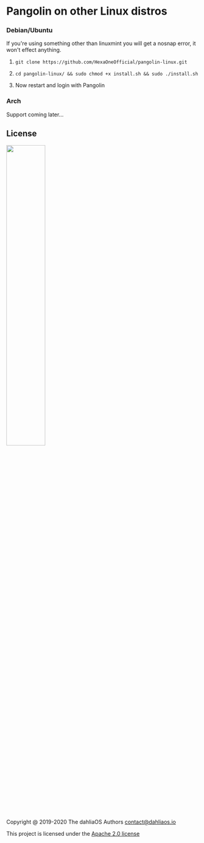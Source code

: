 # Pangolin on other Linux distros

### Debian/Ubuntu

If you're using something other than linuxmint you will get a nosnap error, it won't effect anything.

1. ```git clone https://github.com/HexaOneOfficial/pangolin-linux.git```

2. ```cd pangolin-linux/ && sudo chmod +x install.sh && sudo ./install.sh```

3. Now restart and login with Pangolin

### Arch

Support coming later...

## License

<p align="left">
  <img width="45%" src="https://github.com/dahlia-os/brand/blob/master/Logo%20SVGs/dahliaOS%20logo%20with%20text%20(drop%20shadow).svg"
</p>

Copyright @ 2019-2020 The dahliaOS Authors contact@dahliaos.io

This project is licensed under the [Apache 2.0 license](https://github.com/dahlia-os/documentation/blob/master/LICENSE)
